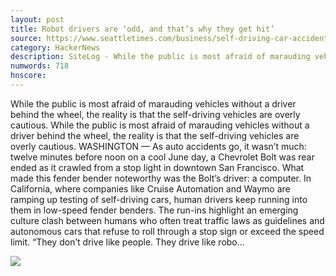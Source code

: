 ```yaml
---
layout: post
title: Robot drivers are ‘odd, and that’s why they get hit’
source: https://www.seattletimes.com/business/self-driving-car-accidents-robot-drivers-are-odd-and-thats-why-they-get-hit/?utm_content=buffer0acdd&utm_medium=social&utm_source=twitter&utm_campaign=owned_buffer_tw_m
category: HackerNews
description: SiteLog - While the public is most afraid of marauding vehicles without a driver behind the wheel, the reality is that the self-driving vehicles are overly cautious.
numwords: 718
hnscore: 
---
```


While the public is most afraid of marauding vehicles without a driver behind the wheel, the reality is that the self-driving vehicles are overly cautious.  While the public is most afraid of marauding vehicles without a driver behind the wheel, the reality is that the self-driving vehicles are overly cautious.  WASHINGTON — As auto accidents go, it wasn’t much: twelve minutes before noon on a cool June day, a Chevrolet Bolt was rear ended as it crawled from a stop light in downtown San Francisco.  What made this fender bender noteworthy was the Bolt’s driver: a computer.  In California, where companies like Cruise Automation and Waymo are ramping up testing of self-driving cars, human drivers keep running into them in low-speed fender benders. The run-ins highlight an emerging culture clash between humans who often treat traffic laws as guidelines and autonomous cars that refuse to roll through a stop sign or exceed the speed limit.  “They don’t drive like people. They drive like robo...

![](https://static.seattletimes.com/wp-content/uploads/2017/10/2761786c-b04e-11e7-90f2-193091b50758-780x501.jpg)
<!--description-->